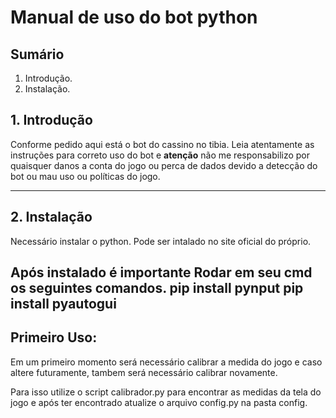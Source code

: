 # Manual de uso do bot python

## Sumário
1. Introdução.
2. Instalação.

## 1. Introdução

Conforme pedido aqui está o bot do cassino no tibia.
Leia atentamente as instruções para correto uso do bot e __atenção__ não me responsabilizo por quaisquer danos a conta do jogo ou perca de dados devido a detecção do bot ou mau uso ou políticas do jogo. 

---

## 2. Instalação

Necessário instalar o python. Pode ser intalado no site oficial do próprio. 

Após instalado é importante Rodar em seu cmd os seguintes comandos.
    pip install pynput
    pip install pyautogui
---
## Primeiro Uso: 
Em um primeiro momento será necessário calibrar a medida do jogo e caso altere futuramente, tambem será necessário calibrar novamente.

Para isso utilize o script calibrador.py para encontrar as medidas da tela do jogo e após ter encontrado atualize o arquivo config.py na pasta config.
